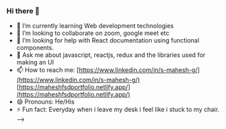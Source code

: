 ### Hi there 👋


- 🌱 I’m currently learning Web development technologies
- 👯 I’m looking to collaborate on zoom, google meet etc
- 🤔 I’m looking for help with React documentation using functional components.
- 💬 Ask me about javascript, reactjs, redux and the libraries used for making an UI
- 📫 How to reach me: [https://www.linkedin.com/in/s-mahesh-g/](https://www.linkedin.com/in/s-mahesh-g/)    [https://maheshfsdportfolio.netlify.app/](https://maheshfsdportfolio.netlify.app/)
- 😄 Pronouns: He/His
- ⚡ Fun fact: Everyday when i leave my desk i feel like i stuck to my chair.
-->
